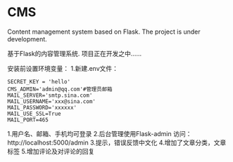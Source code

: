 # CMS
Content management system based on Flask.
The project is under development.

基于Flask的内容管理系统.
项目正在开发之中……

安装前设置环境变量：
1.新建.env文件：
    
    SECRET_KEY = 'hello'
    CMS_ADMIN='admin@qq.com'#管理员邮箱
    MAIL_SERVER='smtp.sina.com'
    MAIL_USERNAME='xxx@sina.com'
    MAIL_PASSWORD='xxxxxx'
    MAIL_USE_SSL=True
    MAIL_PORT=465


1.用户名、邮箱、手机均可登录
2.后台管理使用Flask-admin 访问：http://localhost:5000/admin
3.提示，错误反馈中文化
4.增加了文章分类，文章标签
5.增加评论及对评论的回复

